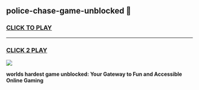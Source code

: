
## police-chase-game-unblocked 👋
<h3>
<a href="https://premium.freeplayer.one?title=police-chase-game-unblocked&ref=14F">CLICK TO PLAY</a></h3>
<hr>

<h3>
<a href="https://premium.freeplayer.one?title=police-chase-game-unblocked&ref=14F">CLICK 2 PLAY</a>
  
</h3>

<a href="https://premium.freeplayer.one?title=police-chase-game-unblocked&ref=12F/"><img src="https://clearcache.store/games.png"></a>


**worlds hardest game unblocked: Your Gateway to Fun and Accessible Online Gaming**
